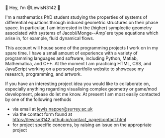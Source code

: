 👋 Hey, I’m @LewisN3142 👋

I'm a mathematics PhD student studying the properties of systems of differential equations through induced geometric structures on their phase space. 
In particular, I am interested in the (higher) symplectic geometry associated with systems of Jacobi/Monge--Amp`ere type equations which arise in, for example, fluid dynamical flows.

This account will house some of the programming projects I work on in my spare time. 
I have a small amount of experience with a variety of programming languages and software, including Python, Matlab, Mathematica, and C++.
At the moment I am practicing HTML, CSS, and JavaScript working on a personal portfolio website to showcase my research, programming, and artwork.

If you have an interesting project idea you would like to collaborate on, especially anything regarding visualising complex geometry or game/mod development, please do let me know.
At present I am most easily contacted by one of the following methods
 - via email at lewis.napper@surrey.ac.uk 
 - via the contact form found at https://lewisn3142.github.io/contact_page/contact.html
 - for project specific concerns, by raising an issue on the appropriate project

